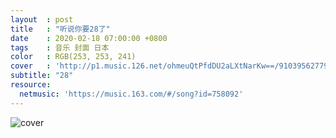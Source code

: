 ```yaml
---
layout  : post
title   : "听说你要28了"
date    : 2020-02-18 07:00:00 +0800
tags    : 音乐 封面 日本
color   : RGB(253, 253, 241)
cover   : 'http://p1.music.126.net/ohmeuQtPfdDU2aLXtNarKw==/910395627798811.jpg'
subtitle: "28"
resource:
  netmusic: 'https://music.163.com/#/song?id=758092'
---
```


![cover](http://p1.music.126.net/ohmeuQtPfdDU2aLXtNarKw==/910395627798811.jpg)
